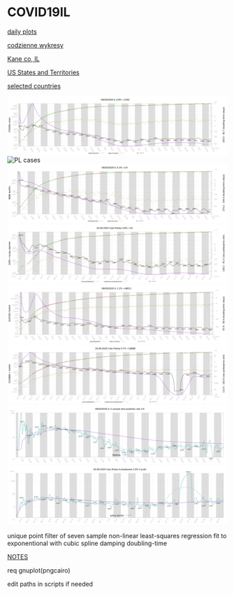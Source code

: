 # COVID19IL

[daily plots](https://msliczniak.github.io/COVID19IL/plots/index.html)

[codzienne wykresy](https://msliczniak.github.io/COVID19IL/plots/pl/index.html)

[Kane co, IL](https://msliczniak.github.io/COVID19IL/plots/kane/index.html)

[US States and Territories](https://msliczniak.github.io/COVID19IL/plots/us/index.html)

[selected countries](https://msliczniak.github.io/COVID19IL/plots/csse/index.html)

![IL cases](plots/us/IL-2c.png)
![PL cases](plots/pl/Ca%C5%82a%20Polska-liczba.png)
![IL deaths](plots/us/IL-2d.png)
![PL deaths](plots/pl/Ca%C5%82a%20Polska-liczba%20zgon%C3%B3w.png)
![IL tested](plots/us/IL-5t.png)
![PL tested](plots/pl/tested.png)
![IL test-positivity](plots/us/IL-5r.png)
![PL test-positivity](plots/pl/ratio.png)

unique point filter of
seven sample non-linear least-squares regression fit to exponentional with cubic
spline damping doubling-time

[NOTES](NOTES.txt)

req gnuplot(pngcairo)

edit paths in scripts if needed
